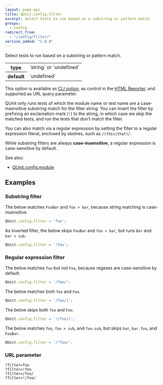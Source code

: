 ```yaml
---
layout: page-api
title: QUnit.config.filter
excerpt: Select tests to run based on a substring or pattern match.
groups:
  - config
redirect_from:
  - "/config/filter/"
version_added: "1.0.0"
---
```


Select tests to run based on a substring or pattern match.

<table>
<tr>
  <th>type</th>
  <td markdown="span">`string` or `undefined`</td>
</tr>
<tr>
  <th>default</th>
  <td markdown="span">`undefined`</td>
</tr>
</table>

<p class="note" markdown="1">

This option is available as [CLI option](../../cli.md), as control in the [HTML Reporter](../../browser.md), and supported as URL query parameter.

</p>

QUnit only runs tests of which the module name or test name are a case-insensitive substring match for the filter string. You can invert the filter by prefixing an exclamation mark (`!`) to the string, in which case we skip the matched tests, and run the tests that don't match the filter.

You can also match via a regular expression by setting the filter to a regular expression literal, enclosed by slashes, such as `/(this|that)/`.

While substring filters are always **case-insensitive**, a regular expression is case-sensitive by default.

See also:
* [QUnit.config.module](./module.md)

## Examples

### Substring filter

The below matches `FooBar` and `foo > bar`, because string matching is case-insensitive.

```js
QUnit.config.filter = 'foo';
```

As inverted filter, the below skips `FooBar` and `foo > bar`, but runs `Bar` and `bar > sub`.

```js
QUnit.config.filter = '!foo';
```

### Regular expression filter

The below matches `foo` but not `Foo`, because regexes are case-sensitive by default.

```js
QUnit.config.filter = '/foo/';
```

The below matches both `foo` and `Foo`.

```js
QUnit.config.filter = '/foo/i';
```

The below skips both `foo` and `Foo`.

```js
QUnit.config.filter = '!/foo/i';
```

The below matches `foo`, `foo > sub`, and `foo.sub`, but skips `bar`, `bar.foo`, and `FooBar`.

```js
QUnit.config.filter = '/^foo/';
```

### URL parameter

```
?filter=foo
?filter=!foo
?filter=/foo/
?filter=!/foo/
```

